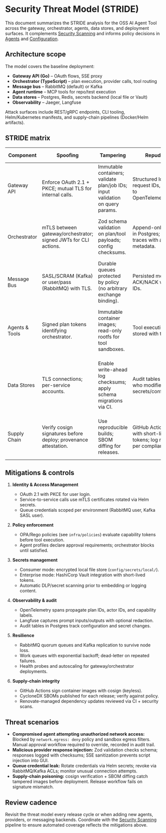 # Security Threat Model (STRIDE)

This document summarizes the STRIDE analysis for the OSS AI Agent Tool across the gateway, orchestrator, agents, data stores, and deployment surfaces. It complements [Security Scanning](./security-scanning.md) and informs policy decisions in [Agents](./agents.md) and [Configuration](./configuration.md).

## Architecture scope

The model covers the baseline deployment:

* **Gateway API (Go)** – OAuth flows, SSE proxy
* **Orchestrator (TypeScript)** – plan execution, provider calls, tool routing
* **Message bus** – RabbitMQ (default) or Kafka
* **Agent runtime** – MCP tools for repo/test execution
* **Data stores** – Postgres, Redis, secrets backend (local file or Vault)
* **Observability** – Jaeger, Langfuse

Attack surfaces include REST/gRPC endpoints, CLI tooling, Helm/Kubernetes manifests, and supply-chain pipelines (Docker/Helm artifacts).

## STRIDE matrix

| Component | Spoofing | Tampering | Repudiation | Information Disclosure | Denial of Service | Elevation of Privilege |
| --- | --- | --- | --- | --- | --- | --- |
| Gateway API | Enforce OAuth 2.1 + PKCE; mutual TLS for internal calls. | Immutable containers; validate plan/job IDs; input validation on query params. | Structured logs with request IDs, forwarded to OpenTelemetry/Jaeger. | Default-deny CORS; sanitize SSE payloads; DLP on responses. | Rate limits per token/IP; health probes; autoscaling. | Run as non-root; limit capabilities in container; OPA policy before proxying sensitive routes. |
| Orchestrator | mTLS between gateway/orchestrator; signed JWTs for CLI actions. | Zod schema validation on plan/tool payloads; config checksums. | Append-only audit trail in Postgres; Langfuse traces with actor metadata. | Secrets fetched via scoped tokens; redaction before logging. | Circuit breakers on provider calls; queue backpressure metrics. | Capability-based agent execution; sandboxing for tools; least-privilege IAM for provider SDKs. |
| Message Bus | SASL/SCRAM (Kafka) or user/pass (RabbitMQ) with TLS. | Durable queues protected by policy (no arbitrary exchange binding). | Persisted message ACK/NACK with actor IDs. | Encrypt at rest (Kafka) or run in VPC; disable management UI in prod. | Connection limits; dead-letter queues; consumer heartbeats. | Per-queue credentials; deny arbitrary exchange creation. |
| Agents & Tools | Signed plan tokens identifying orchestrator. | Immutable container images; read-only rootfs for tool sandboxes. | Tool execution logs stored with trace IDs. | Secrets mounted read-only; apply DLP/secret scan before context sharing. | CPU/memory quotas per tool pod/container; watchdog timers. | Capabilities gate repo.write/network.egress; human approval required for privileged actions. |
| Data Stores | TLS connections; per-service accounts. | Enable write-ahead log checksums; apply schema migrations via CI. | Audit tables recording who modified secrets/config. | Encrypt secrets at rest (Vault or AES-GCM local file); column-level encryption for tokens. | Connection pools with limits; failover replicas. | Separate DB roles for reader/writer; no superuser in app pods. |
| Supply Chain | Verify cosign signatures before deploy; provenance attestation. | Use reproducible builds; SBOM diffing for releases. | GitHub Actions OIDC with short-lived tokens; log retention per compliance. | Scan images with Trivy; restrict registry access. | Throttle Helm install/upgrade concurrency; watch for resource exhaustion in CI. | Principle of least privilege for CI/CD PATs; branch protection with required reviews. |

## Mitigations & controls

1. **Identity & Access Management**
   * OAuth 2.1 with PKCE for user login.
   * Service-to-service calls use mTLS certificates rotated via Helm secrets.
   * Queue credentials scoped per environment (RabbitMQ user, Kafka SASL user).

2. **Policy enforcement**
   * OPA/Rego policies (see `infra/policies`) evaluate capability tokens before tool execution.
   * Agent profiles declare approval requirements; orchestrator blocks until satisfied.

3. **Secrets management**
   * Consumer mode: encrypted local file store (`config/secrets/local/`).
   * Enterprise mode: HashiCorp Vault integration with short-lived tokens.
   * Automatic DLP/secret scanning prior to embedding or logging content.

4. **Observability & audit**
   * OpenTelemetry spans propagate plan IDs, actor IDs, and capability labels.
   * Langfuse captures prompt inputs/outputs with optional redaction.
   * Audit tables in Postgres track configuration and secret changes.

5. **Resilience**
   * RabbitMQ quorum queues and Kafka replication to survive node loss.
   * Work queues with exponential backoff; dead-letter on repeated failures.
   * Health probes and autoscaling for gateway/orchestrator deployments.

6. **Supply-chain integrity**
   * GitHub Actions sign container images with cosign (keyless).
   * CycloneDX SBOMs published for each release; verify against policy.
   * Renovate-managed dependency updates reviewed via CI + security scans.

## Threat scenarios

* **Compromised agent attempting unauthorized network access:** Blocked by `network.egress: deny` policy and sandbox egress filters. Manual approval workflow required to override, recorded in audit trail.
* **Malicious provider response injection:** Zod validation checks schema; responses logged with checksums; SSE sanitization prevents script injection into GUI.
* **Queue credential leak:** Rotate credentials via Helm secrets; revoke via RabbitMQ/Kafka ACLs; monitor unusual connection attempts.
* **Supply-chain poisoning:** cosign verification + SBOM diffing catch tampered images before deployment. Release workflow fails on signature mismatch.

## Review cadence

Revisit the threat model every release cycle or when adding new agents, providers, or messaging backends. Coordinate with the [Security Scanning](./security-scanning.md) pipeline to ensure automated coverage reflects the mitigations above.
